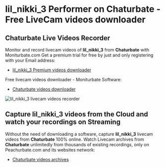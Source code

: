 # lil_nikki_3 Performer on Chaturbate - Free LiveCam videos downloader

## Chaturbate Live Videos Recorder

Monitor and record livecam videos of **lil_nikki_3** from **Chaturbate** with Moniturbate.com
Get a premium trial for free by just and only registering with your Email address:
* [lil_nikki_3 Premium videos downloader](https://moniturbate.com/request-demo-licence-key.html)

Free livecam videos downloader - Moniturbate Software:
* [Chaturbate videos downloader](https://moniturbate.com/moniturbate-download-software.html)

![lil_nikki_3 livecam videos recorder](https://peachurnet.com/templates/moniturbate-software.png)


## Capture lil_nikki_3 videos from the Cloud and watch your recordings on Streaming

Without the need of downloading a software, capture **lil_nikki_3** livecam videos from **Chaturbate** 100% online.
Watch Livecam archives from **Chaturbate** unlimitedly from thousands of existing recordings, only on Peachurbate.com and its websites network:
* [Chaturbate videos archives](https://peachurnet.com/)